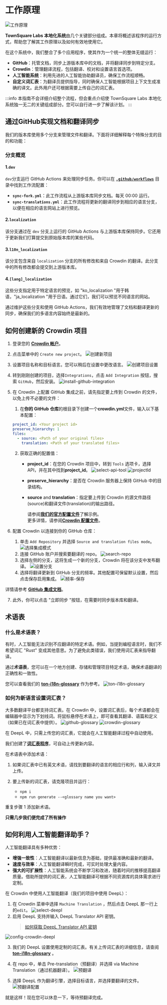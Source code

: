 # 工作原理

![工作原理](/img/localizationProgramGuideline/localization-program.png)

**TownSquare Labs 本地化系统**由几个关键部分组成。本章将概述该程序的运行方式，帮助您了解其工作原理以及如何有效地使用它。

在这个系统中，我们整合了多个应用程序，使其作为一个统一的整体无缝运行：

- **GitHub**：托管文档，同步上游版本库中的文档，并将翻译同步到特定分支。
- **Crowdin**：管理翻译流程，包括翻译、校对和设置语言首选项。
- **人工智能系统**：利用先进的人工智能协助翻译员，确保工作流程顺畅。
- **自定义词汇表**：为翻译员提供指导，同时确保人工智能根据项目上下文生成准确的译文。此外用户还可根据需要上传自己的词汇表。

:::info
本指南不会详细介绍整个流程，但会重点介绍使 TownSquare Labs 本地化系统独一无二的关键组成部分。您可以自行进一步了解该计划。
:::

## 通过GitHub实现文档和翻译同步

我们的版本库使用多个分支来管理文件和翻译。下面将详细解释每个特殊分支的目的和功能：

### 分支概览

#### 1.`dev`

`dev`分支运行 GitHub Actions 来处理同步任务。你可以在 [**`.github/workflows`**](https://github.com/TownSquareXYZ/ton-docs/tree/dev/.github/workflows) 目录中找到工作流配置：

- **`sync-fork.yml`**：此工作流程从上游版本库同步文档。每天 00:00 运行。
- **`sync-translations.yml`**：此工作流程将更新的翻译同步到相应的语言分支，以便在相应的语言网站上进行预览。

#### 2.`localization`

该分支通过在 `dev` 分支上运行的 GitHub Actions 与上游版本库保持同步。它还用于更新我们打算提交到原始版本库的某些代码。

#### 3.`l10n_localization`

该分支包含来自 `localization` 分支的所有修改和来自 Crowdin 的翻译。此分支中的所有修改都会提交到上游版本库。

#### 4.`[lang]_localization`

这些分支指定用于特定语言的预览，如 "ko_localization "用于韩语，"ja_localization "用于日语。通过它们，我们可以预览不同语言的网站。

通过维护这些分支和使用 GitHub Actions，我们有效地管理了文档和翻译更新的同步，确保我们的多语言内容始终是最新的。

## 如何创建新的 Crowdin 项目

1. 登录您的 [**Crowdin 帐户**](https://accounts.crowdin.com/login)。

2. 点击菜单中的 `Create new project`。
   ![创建新项目](/img/localizationProgramGuideline/howItWorked/create-new-project.png)

3. 设置项目名称和目标语言。您可以稍后在设置中更改语言。
   ![创建项目设置](/img/localizationProgramGuideline/howItWorked/create-project-setting.png)

4. 转到刚刚创建的项目，选择`Integrations`，点击 `Add Integration` 按钮，搜索 `GitHub`，然后安装。
   ![install-github-integration](/img/localizationProgramGuideline/howItWorked/install-github-integration.png)

5. 在 Crowdin 上配置 GitHub 集成之前，请先指定要上传到 Crowdin 的文件，以免上传不必要的文件：

   1. 在**你的 GitHub 仓库**的根目录下创建一个**crowdin.yml**文件，输入以下基本配置：

   ```yml
   project_id: <Your project id>
   preserve_hierarchy: 1
   files:
     - source: <Path of your original files>
       translation: <Path of your translated files>
   ```

   2. 获取正确的配置值：
      - **project_id**：在您的 Crowdin 项目中，转到 `Tools` 选项卡，选择 API，并在其中找到**project_id**。
        ![select-api-tool](/img/localizationProgramGuideline/howItWorked/select-api-tool.png)
        ![projectId](/img/localizationProgramGuideline/howItWorked/projectId.png)
      - **preserve_hierarchy**：是否在 Crowdin 服务器上保持 GitHub 中的目录结构。
      - **source** and **translation**：指定要上传到 Crowdin 的源文件路径(source)和翻译文件(translation)的输出路径。

        请参阅[**我们的官方配置文件**](https://github.com/TownSquareXYZ/ton-docs/blob/localization/crowdin.yml)了解示例。\
        更多详情，请参阅[**Crowdin 配置文件**](https://developer.crowdin.com/configuration-file/)。

6. 配置 Crowdin 以连接到你的 GitHub 仓库：
   1. 单击 `Add Repository` 并选择 `Source and translation files mode`。
      ![选择集成模式](/img/localizationProgramGuideline/howItWorked/select-integration-mode.png)
   2. 连接 GitHub 账户并搜索要翻译的 repo。
      ![search-repo](/img/localizationProgramGuideline/howItWorked/search-repo.png)
   3. 选择左侧的分支，这将生成一个新的分支，Crowdin 将在该分支中发布翻译。
      ![设置分支](/img/localizationProgramGuideline/howItWorked/setting-branch.png)
   4. 选择将翻译更新到 GitHub 分支的频率。其他配置可保留默认设置，然后点击保存启用集成。
      ![频率-保存](/img/localizationProgramGuideline/howItWorked/frequency-save.png)

详情请参考 [**GitHub 集成文档**](https://support.crowdin.com/github-integration/)。

7. 此外，你可以点击 "立即同步 "按钮，在需要时同步版本库和翻译。

## 术语表

### 什么是术语表？

有时，人工智能无法识别不应翻译的特定术语。例如，当提到编程语言时，我们不希望词汇 "Rust" 变成其他意思。为了避免此类错误，我们使用词汇表来指导翻译。

通过**术语表**，您可以在一个地方创建、存储和管理项目特定术语，确保术语翻译的正确性和一致性。

您可以查看我们的 [**ton-i18n-glossary**](https://github.com/TownSquareXYZ/ton-i18n-glossary) 作为参考。
![ton-i18n-glossary](/img/localizationProgramGuideline/howItWorked/ton-i18n-glossary.png)

### 如何为新语言设置词汇表？

大多数翻译平台都支持词汇表。在 Crowdin 中，设置词汇表后，每个术语都会在编辑器中显示为下划线词。将鼠标悬停在术语上，即可查看其翻译、语篇和定义（如果已在词汇表中提供）。
![github-glossary](/img/localizationProgramGuideline/howItWorked/github-glossary.png)
![crowdin-glossary](/img/localizationProgramGuideline/howItWorked/crowdin-glossary.png)

在 DeepL 中，只需上传您的词汇表，它就会在人工智能翻译过程中自动使用。

我们创建了[**词汇表程序**](https://github.com/TownSquareXYZ/ton-i18n-glossary)，可自动上传更新内容。

在术语表中添加术语：

1. 如果词汇表中已有英文术语，请找到要翻译的语言的相应行和列，输入译文并上传。
2. 要上传新的词汇表，请克隆项目并运行：

   - `npm i`
   - `npm run generate --<glossary name you want>`

重复步骤 1 添加新术语。

**只需几步我们便完成了所有操作**

## 如何利用人工智能翻译助手？

人工智能翻译具有多种优势：

- **增强一致性**：人工智能翻译以最新信息为基础，提供最准确和最新的翻译。
- **速度与效率**：人工智能翻译瞬时完成，可实时处理大量内容。
- **强大的可扩展性**：人工智能系统会不断学习和改进，随着时间的推移提高翻译质量。借助所提供的词汇表，人工智能翻译可根据不同资源库的具体需求进行定制。

在 Crowdin 中使用人工智能翻译（我们的项目中使用 DeepL）：

1. 在 Crowdin 菜单中选择 `Machine Translation` ，然后点击 DeepL 那一行上的`edit`。
   ![select-deepl](/img/localizationProgramGuideline/howItWorked/select-deepl.png)
2. 启用 DeepL 支持并输入 DeepL Translator API 密钥。
   > [如何获取 DeepL Translator API 密钥](https://www.deepl.com/pro-api?cta=header-pro-api)

![config-crowdin-deepl](/img/localizationProgramGuideline/howItWorked/config-crowdin-deepl.png)

3. 我们的 DeepL 设置使用定制的词汇表。有关上传词汇表的详细信息，请查阅 [**ton-i18n-glossary**](https://github.com/TownSquareXYZ/ton-i18n-glossary) 。

4. 在 repo 中，单击 Pre-translation（预翻译）并选择 via Machine Translation（通过机器翻译）。
   ![预翻译](/img/localizationProgramGuideline/howItWorked/pre-translation.png)

5. 选择 DeepL 作为翻译引擎，选择目标语言，并选择要翻译的文件。
   ![预翻译配置](/img/localizationProgramGuideline/howItWorked/pre-translate-config.png)

就是这样！现在您可以休息一下，等待预翻译完成。
